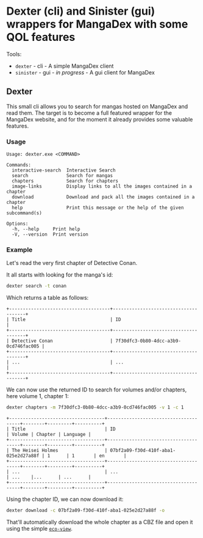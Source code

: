 # Dexter (cli) and Sinister (gui) wrappers for MangaDex with some QOL features

Tools:

- `dexter` - cli - A simple MangaDex client
- `sinister` - gui - _in progress_ - A gui client for MangaDex

## Dexter

This small cli allows you to search for mangas hosted on MangaDex and read them.
The target is to become a full featured wrapper for the MangaDex website, and for the moment it already provides some valuable features.

### Usage

```
Usage: dexter.exe <COMMAND>

Commands:
  interactive-search  Interactive Search
  search              Search for mangas
  chapters            Search for chapters
  image-links         Display links to all the images contained in a chapter
  download            Download and pack all the images contained in a chapter
  help                Print this message or the help of the given subcommand(s)

Options:
  -h, --help     Print help
  -V, --version  Print version
```

### Example

Let's read the very first chapter of Detective Conan.

It all starts with looking for the manga's id:

```bash
dexter search -t conan
```

Which returns a table as follows:

```
+-------------------------------------+--------------------------------------+
| Title                               | ID                                   |
+-------------------------------------+--------------------------------------+
| Detective Conan                     | 7f30dfc3-0b80-4dcc-a3b9-0cd746fac005 |
+-------------------------------------+--------------------------------------+
| ...                                 | ...                                  |
+-------------------------------------+--------------------------------------+
```

We can now use the returned ID to search for volumes and/or chapters, here volume 1, chapter 1:

```bash
dexter chapters -m 7f30dfc3-0b80-4dcc-a3b9-0cd746fac005 -v 1 -c 1
```

```
+-----------------------------------+--------------------------------------+--------+---------+----------+
| Title                             | ID                                   | Volume | Chapter | Language |
+-----------------------------------+--------------------------------------+--------+---------+----------+
| The Heisei Holmes                 | 07bf2a09-f30d-410f-aba1-025e2d27a88f | 1      | 1       | en       |
+-----------------------------------+--------------------------------------+--------+---------+----------+
| ...                               | ...                                  | ...    |...      | ...      |
+-----------------------------------+--------------------------------------+--------+---------+----------+
```

Using the chapter ID, we can now download it:

```bash
dexter download -c 07bf2a09-f30d-410f-aba1-025e2d27a88f -o
```

That'll automatically download the whole chapter as a CBZ file and open it using the simple [`eco-view`](https://github.com/gaku-sei/eco/tree/main/eco-view).
